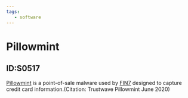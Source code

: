 ```yaml
---
tags:
   - software
---
```

# Pillowmint
## ID:S0517
[Pillowmint](software/S0517) is a point-of-sale malware used by [FIN7](groups/G0046) designed to capture credit card information.(Citation: Trustwave Pillowmint June 2020)
